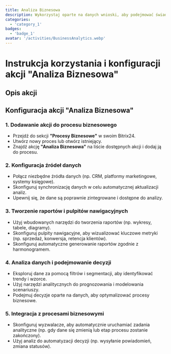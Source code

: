 ```yaml
---
title: Analiza Biznesowa
description: Wykorzystaj oparte na danych wnioski, aby podejmować świadome decyzje.
categories: 
  - 'category_1'
badges: 
  - 'badge_1'
avatar: '/activities/BusinessAnalytics.webp'
---
```

# Instrukcja korzystania i konfiguracji akcji "Analiza Biznesowa"

## Opis akcji

## **Konfiguracja akcji "Analiza Biznesowa"**

### 1. Dodawanie akcji do procesu biznesowego
- Przejdź do sekcji **"Procesy Biznesowe"** w swoim Bitrix24.
- Utwórz nowy proces lub otwórz istniejący.
- Znajdź akcję **"Analiza Biznesowa"** na liście dostępnych akcji i dodaj ją do procesu.

### 2. Konfiguracja źródeł danych
- Połącz niezbędne źródła danych (np. CRM, platformy marketingowe, systemy księgowe).
- Skonfiguruj synchronizację danych w celu automatycznej aktualizacji analiz.
- Upewnij się, że dane są poprawnie zintegrowane i dostępne do analizy.

### 3. Tworzenie raportów i pulpitów nawigacyjnych
- Użyj wbudowanych narzędzi do tworzenia raportów (np. wykresy, tabele, diagramy).
- Skonfiguruj pulpity nawigacyjne, aby wizualizować kluczowe metryki (np. sprzedaż, konwersja, retencja klientów).
- Skonfiguruj automatyczne generowanie raportów zgodnie z harmonogramem.

### 4. Analiza danych i podejmowanie decyzji
- Eksploruj dane za pomocą filtrów i segmentacji, aby identyfikować trendy i wzorce.
- Użyj narzędzi analitycznych do prognozowania i modelowania scenariuszy.
- Podejmuj decyzje oparte na danych, aby optymalizować procesy biznesowe.

### 5. Integracja z procesami biznesowymi
- Skonfiguruj wyzwalacze, aby automatycznie uruchamiać zadania analityczne (np. gdy dane się zmienią lub etap procesu zostanie zakończony).
- Użyj analiz do automatyzacji decyzji (np. wysyłanie powiadomień, zmiana statusów).
